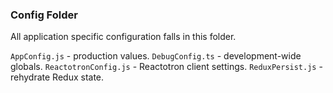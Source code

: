 ### Config Folder

All application specific configuration falls in this folder.

`AppConfig.js` - production values.
`DebugConfig.ts` - development-wide globals.
`ReactotronConfig.js` - Reactotron client settings.
`ReduxPersist.js` - rehydrate Redux state.
